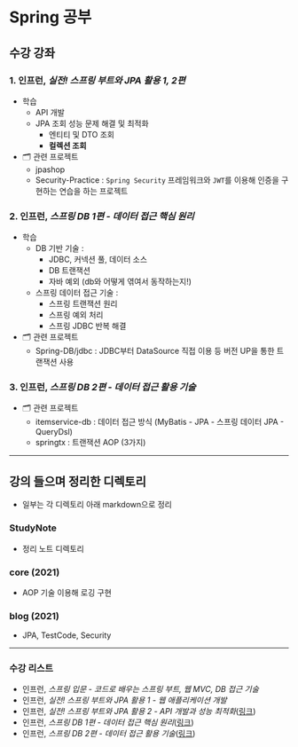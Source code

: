 # Spring 공부
## 수강 강좌 
### 1. 인프런, <i>실전! 스프링 부트와 JPA 활용 1, 2편</i>
- 학습
  - API 개발
  - JPA 조회 성능 문제 해결 및 최적화
    - 엔티티 및 DTO 조회
    - **컬렉션 조회**
- 🗂 관련 프로젝트
  - jpashop
  - Security-Practice : `Spring Security` 프레임워크와 `JWT`를 이용해 인증을 구현하는 연습을 하는 프로젝트


### 2. 인프런, <i>스프링 DB 1편 - 데이터 접근 핵심 원리</i>
- 학습
  - DB 기반 기술 :
    - JDBC, 커넥션 풀, 데이터 소스
    - DB 트랜잭션
    - 자바 예외 (db와 어떻게 엮여서 동작하는지!)
  - 스프링 데이터 접근 기술 :
    - 스프링 트랜잭션 원리
    - 스프링 예외 처리
    - 스프링 JDBC 반복 해결
- 🗂 관련 프로젝트
  - Spring-DB/jdbc : JDBC부터 DataSource 직접 이용 등 버전 UP을 통한 트랜잭션 사용
### 3. 인프런, <i>스프링 DB 2편 - 데이터 접근 활용 기술</i>
- 🗂 관련 프로젝트
  - itemservice-db : 데이터 접근 방식 (MyBatis - JPA - 스프링 데이터 JPA - QueryDsl)
  - springtx : 트랜잭션 AOP (3가지)

 ---
## 강의 들으며 정리한 디렉토리
- 일부는 각 디렉토리 아래 markdown으로 정리

### StudyNote 
- 정리 노트 디렉토리

### core (2021)
- AOP 기술 이용해 로깅 구현
### blog (2021)
- JPA, TestCode, Security
---

### 수강 리스트
- 인프런, <i>스프링 입문 - 코드로 배우는 스프링 부트, 웹 MVC, DB 접근 기술</i>
- 인프런, <i>실전! 스프링 부트와 JPA 활용 1 - 웹 애플리케이션 개발</i>
- 인프런, <i>실전! 스프링 부트와 JPA 활용 2 - API 개발과 성능 최적화</i>([링크](https://www.inflearn.com/course/%EC%8A%A4%ED%94%84%EB%A7%81%EB%B6%80%ED%8A%B8-JPA-API%EA%B0%9C%EB%B0%9C-%EC%84%B1%EB%8A%A5%EC%B5%9C%EC%A0%81%ED%99%94#))
- 인프런, <i>스프링 DB 1편 - 데이터 접근 핵심 원리</i>([링크](https://www.inflearn.com/course/%EC%8A%A4%ED%94%84%EB%A7%81-db-1/))
- 인프런, <i>스프링 DB 2편 - 데이터 접근 활용 기술</i>([링크](https://www.inflearn.com/course/%EC%8A%A4%ED%94%84%EB%A7%81-db-2/))
